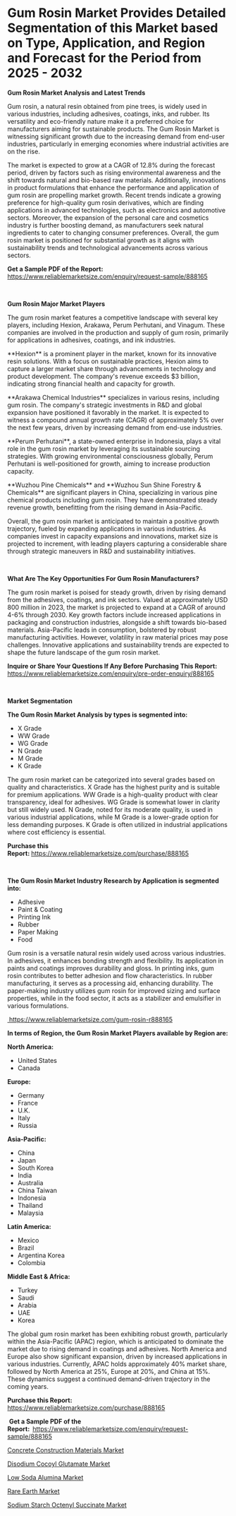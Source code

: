 <p><h1>Gum Rosin Market Provides Detailed Segmentation of this Market based on Type, Application, and Region and Forecast for the Period from 2025 - 2032</h1></p><p><strong>Gum Rosin Market Analysis and Latest Trends</strong></p>
<p><p>Gum rosin, a natural resin obtained from pine trees, is widely used in various industries, including adhesives, coatings, inks, and rubber. Its versatility and eco-friendly nature make it a preferred choice for manufacturers aiming for sustainable products. The Gum Rosin Market is witnessing significant growth due to the increasing demand from end-user industries, particularly in emerging economies where industrial activities are on the rise.</p><p>The market is expected to grow at a CAGR of 12.8% during the forecast period, driven by factors such as rising environmental awareness and the shift towards natural and bio-based raw materials. Additionally, innovations in product formulations that enhance the performance and application of gum rosin are propelling market growth. Recent trends indicate a growing preference for high-quality gum rosin derivatives, which are finding applications in advanced technologies, such as electronics and automotive sectors. Moreover, the expansion of the personal care and cosmetics industry is further boosting demand, as manufacturers seek natural ingredients to cater to changing consumer preferences. Overall, the gum rosin market is positioned for substantial growth as it aligns with sustainability trends and technological advancements across various sectors.</p></p>
<p><strong>Get a Sample PDF of the Report:&nbsp;</strong> <a href="https://www.reliablemarketsize.com/enquiry/request-sample/888165?utm_campaign=2095&utm_medium=2&utm_source=Github&utm_content=ia&utm_term=02042025&utm_id=gum-rosin">https://www.reliablemarketsize.com/enquiry/request-sample/888165</a></p>
<p>&nbsp;</p>
<p><strong>Gum Rosin Major Market Players</strong></p>
<p><p>The gum rosin market features a competitive landscape with several key players, including Hexion, Arakawa, Perum Perhutani, and Vinagum. These companies are involved in the production and supply of gum rosin, primarily for applications in adhesives, coatings, and ink industries.</p><p>**Hexion** is a prominent player in the market, known for its innovative resin solutions. With a focus on sustainable practices, Hexion aims to capture a larger market share through advancements in technology and product development. The company's revenue exceeds $3 billion, indicating strong financial health and capacity for growth.</p><p>**Arakawa Chemical Industries** specializes in various resins, including gum rosin. The company's strategic investments in R&D and global expansion have positioned it favorably in the market. It is expected to witness a compound annual growth rate (CAGR) of approximately 5% over the next few years, driven by increasing demand from end-use industries.</p><p>**Perum Perhutani**, a state-owned enterprise in Indonesia, plays a vital role in the gum rosin market by leveraging its sustainable sourcing strategies. With growing environmental consciousness globally, Perum Perhutani is well-positioned for growth, aiming to increase production capacity.</p><p>**Wuzhou Pine Chemicals** and **Wuzhou Sun Shine Forestry & Chemicals** are significant players in China, specializing in various pine chemical products including gum rosin. They have demonstrated steady revenue growth, benefitting from the rising demand in Asia-Pacific.</p><p>Overall, the gum rosin market is anticipated to maintain a positive growth trajectory, fueled by expanding applications in various industries. As companies invest in capacity expansions and innovations, market size is projected to increment, with leading players capturing a considerable share through strategic maneuvers in R&D and sustainability initiatives.</p></p>
<p>&nbsp;</p>
<p><strong>What Are The Key Opportunities For Gum Rosin Manufacturers?</strong></p>
<p><p>The gum rosin market is poised for steady growth, driven by rising demand from the adhesives, coatings, and ink sectors. Valued at approximately USD 800 million in 2023, the market is projected to expand at a CAGR of around 4-6% through 2030. Key growth factors include increased applications in packaging and construction industries, alongside a shift towards bio-based materials. Asia-Pacific leads in consumption, bolstered by robust manufacturing activities. However, volatility in raw material prices may pose challenges. Innovative applications and sustainability trends are expected to shape the future landscape of the gum rosin market.</p></p>
<p><strong>Inquire or Share Your Questions If Any Before Purchasing This Report:</strong> <a href="https://www.reliablemarketsize.com/enquiry/pre-order-enquiry/888165?utm_campaign=2095&utm_medium=2&utm_source=Github&utm_content=ia&utm_term=02042025&utm_id=gum-rosin">https://www.reliablemarketsize.com/enquiry/pre-order-enquiry/888165</a></p>
<p>&nbsp;</p>
<p><strong>Market Segmentation</strong></p>
<p><strong>The Gum Rosin Market Analysis by types is segmented into:</strong></p>
<p><ul><li>X Grade</li><li>WW Grade</li><li>WG Grade</li><li>N Grade</li><li>M Grade</li><li>K Grade</li></ul></p>
<p><p>The gum rosin market can be categorized into several grades based on quality and characteristics. X Grade has the highest purity and is suitable for premium applications. WW Grade is a high-quality product with clear transparency, ideal for adhesives. WG Grade is somewhat lower in clarity but still widely used. N Grade, noted for its moderate quality, is used in various industrial applications, while M Grade is a lower-grade option for less demanding purposes. K Grade is often utilized in industrial applications where cost efficiency is essential.</p></p>
<p><strong>Purchase this Report:&nbsp;</strong><a href="https://www.reliablemarketsize.com/purchase/888165?utm_campaign=2095&utm_medium=2&utm_source=Github&utm_content=ia&utm_term=02042025&utm_id=gum-rosin">https://www.reliablemarketsize.com/purchase/888165</a></p>
<p>&nbsp;</p>
<p><strong>The Gum Rosin Market Industry Research by Application is segmented into:</strong></p>
<p><ul><li>Adhesive</li><li>Paint & Coating</li><li>Printing Ink</li><li>Rubber</li><li>Paper Making</li><li>Food</li></ul></p>
<p><p>Gum rosin is a versatile natural resin widely used across various industries. In adhesives, it enhances bonding strength and flexibility. Its application in paints and coatings improves durability and gloss. In printing inks, gum rosin contributes to better adhesion and flow characteristics. In rubber manufacturing, it serves as a processing aid, enhancing durability. The paper-making industry utilizes gum rosin for improved sizing and surface properties, while in the food sector, it acts as a stabilizer and emulsifier in various formulations.</p></p>
<p><a href="https://www.reliablemarketsize.com/gum-rosin-r888165?utm_campaign=2095&utm_medium=2&utm_source=Github&utm_content=ia&utm_term=02042025&utm_id=gum-rosin">&nbsp;https://www.reliablemarketsize.com/gum-rosin-r888165</a></p>
<p><strong>In terms of Region, the Gum Rosin Market Players available by Region are:</strong></p>
<p>
    <p> <strong> North America: </strong>
        <ul>
            <li>United States</li>
            <li>Canada</li>
        </ul>
        </p> 
    <p> <strong> Europe: </strong>
        <ul>
            <li>Germany</li>
            <li>France</li>
            <li>U.K.</li>
            <li>Italy</li>
            <li>Russia</li>
        </ul>
        </p> 
    <p> <strong> Asia-Pacific: </strong>
        <ul>
            <li>China</li>
            <li>Japan</li>
            <li>South Korea</li>
            <li>India</li>
            <li>Australia</li>
            <li>China Taiwan</li>
            <li>Indonesia</li>
            <li>Thailand</li>
            <li>Malaysia</li>
        </ul>
        </p> 
    <p> <strong> Latin America: </strong>
        <ul>
            <li>Mexico</li>
            <li>Brazil</li>
            <li>Argentina Korea</li>
            <li>Colombia</li>
        </ul>
        </p> 
    <p> <strong> Middle East & Africa: </strong>
        <ul>
            <li>Turkey</li>
            <li>Saudi</li>
            <li>Arabia</li>
            <li>UAE</li>
            <li>Korea</li>
        </ul>
    </p>
    </p>
<p><p>The global gum rosin market has been exhibiting robust growth, particularly within the Asia-Pacific (APAC) region, which is anticipated to dominate the market due to rising demand in coatings and adhesives. North America and Europe also show significant expansion, driven by increased applications in various industries. Currently, APAC holds approximately 40% market share, followed by North America at 25%, Europe at 20%, and China at 15%. These dynamics suggest a continued demand-driven trajectory in the coming years.</p></p>
<p><strong>Purchase this Report: </strong><a href="https://www.reliablemarketsize.com/purchase/888165?utm_campaign=2095&utm_medium=2&utm_source=Github&utm_content=ia&utm_term=02042025&utm_id=gum-rosin">https://www.reliablemarketsize.com/purchase/888165</a></p>
<p>&nbsp;<strong>Get a Sample PDF of the Report:&nbsp;&nbsp;</strong><a href="https://www.reliablemarketsize.com/enquiry/request-sample/888165?utm_campaign=2095&utm_medium=2&utm_source=Github&utm_content=ia&utm_term=02042025&utm_id=gum-rosin">https://www.reliablemarketsize.com/enquiry/request-sample/888165</a></p>
<p><strong></strong></p>
<p><p><a href="https://github.com/shamprenadw7/Market-Research-Report-List-1/blob/main/concrete-construction-materials-market.md?utm_campaign=2095&utm_medium=2&utm_source=Github&utm_content=ia&utm_term=02042025&utm_id=gum-rosin">Concrete Construction Materials Market</a></p><p><a href="https://github.com/abararybar2x/Market-Research-Report-List-1/blob/main/disodium-cocoyl-glutamate-market.md?utm_campaign=2095&utm_medium=2&utm_source=Github&utm_content=ia&utm_term=02042025&utm_id=gum-rosin">Disodium Cocoyl Glutamate Market</a></p><p><a href="https://github.com/tandyorandby/Market-Research-Report-List-1/blob/main/low-soda-alumina-market.md?utm_campaign=2095&utm_medium=2&utm_source=Github&utm_content=ia&utm_term=02042025&utm_id=gum-rosin">Low Soda Alumina Market</a></p><p><a href="https://github.com/estaykaleslo/Market-Research-Report-List-1/blob/main/rare-earth-market.md?utm_campaign=2095&utm_medium=2&utm_source=Github&utm_content=ia&utm_term=02042025&utm_id=gum-rosin">Rare Earth Market</a></p><p><a href="https://github.com/parthplagaf6/Market-Research-Report-List-1/blob/main/sodium-starch-octenyl-succinate-market.md?utm_campaign=2095&utm_medium=2&utm_source=Github&utm_content=ia&utm_term=02042025&utm_id=gum-rosin">Sodium Starch Octenyl Succinate Market</a></p></p>